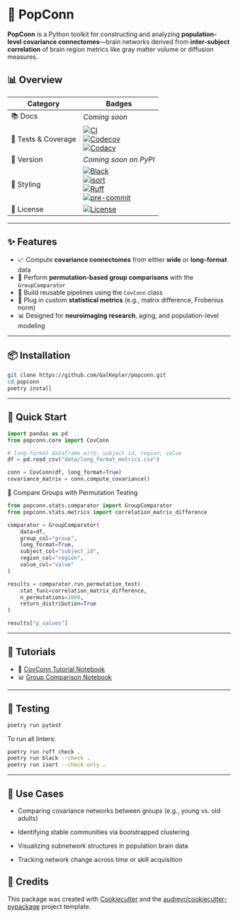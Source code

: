# 🧠 PopConn

**PopConn** is a Python toolkit for constructing and analyzing **population-level covariance connectomes**—brain networks derived from **inter-subject correlation** of brain region metrics like gray matter volume or diffusion measures.

## 📊 Overview

| Category | Badges |
|----------| -------|
| 📚 Docs  | _Coming soon_
| 🧪 Tests & Coverage  | [![CI](https://github.com/GalKepler/popconn/actions/workflows/ci.yml/badge.svg)](https://github.com/GalKepler/popconn/actions)<br> [![Codecov](https://codecov.io/gh/GalKepler/popconn/branch/main/graph/badge.svg)](https://codecov.io/gh/GalKepler/popconn) <br> [![Codacy](https://app.codacy.com/project/badge/Grade/362bbdaea27548bb9f347eabae612ddb)](https://app.codacy.com/gh/GalKepler/PopConn/dashboard) |
| 🐍 Version           | _Coming soon on PyPI_                                                                                                                                       |
| 🎨 Styling           | [![Black](https://img.shields.io/badge/formatter-black-000000.svg)](https://github.com/psf/black) <br> [![isort](https://img.shields.io/badge/imports-isort-%231674b1.svg)](https://pycqa.github.io/isort/) <br> [![Ruff](https://img.shields.io/badge/linter-ruff-blue)](https://github.com/astral-sh/ruff) <br> [![pre-commit](https://img.shields.io/badge/pre--commit-enabled-brightgreen?logo=pre-commit&logoColor=white)](https://github.com/pre-commit/pre-commit) |
| 📄 License           | [![License](https://img.shields.io/github/license/GalKepler/popconn.svg)](https://opensource.org/license/mit)                                              |

---

## ✨ Features

* 📈 Compute **covariance connectomes** from either **wide** or **long-format** data
* 🔁 Perform **permutation-based group comparisons** with the `GroupComparator`
* 🧱 Build reusable pipelines using the `CovConn` class
* 🔬 Plug in custom **statistical metrics** (e.g., matrix difference, Frobenius norm)
* 📊 Designed for **neuroimaging research**, aging, and population-level modeling

---

## 📦 Installation

```bash
git clone https://github.com/GalKepler/popconn.git
cd popconn
poetry install
```

---

## 🚀 Quick Start

```python
import pandas as pd
from popconn.core import CovConn

# long-format dataframe with: subject_id, region, value
df = pd.read_csv("data/long_format_metrics.csv")

conn = CovConn(df, long_format=True)
covariance_matrix = conn.compute_covariance()

```

🎯 Compare Groups with Permutation Testing
```python
from popconn.stats.comparator import GroupComparator
from popconn.stats.metrics import correlation_matrix_difference

comparator = GroupComparator(
    data=df,
    group_col="group",
    long_format=True,
    subject_col="subject_id",
    region_col="region",
    value_col="value"
)

results = comparator.run_permutation_test(
    stat_func=correlation_matrix_difference,
    n_permutations=1000,
    return_distribution=True
)

results["p_values"]

```
---

## 📘 Tutorials

* 🧠 [CovConn Tutorial Notebook](https://github.com/GalKepler/PopConn/blob/main/notebooks/popconn_tutorial_covconn.ipynb)
* 📊 [Group Comparison Notebook](https://github.com/GalKepler/PopConn/blob/main/notebooks/popconn_group_comparison_tutorial.ipynb)

---

## 🧪 Testing

```bash
poetry run pytest
```
To run all linters:
```bash
poetry run ruff check .
poetry run black --check .
poetry run isort --check-only .
```

---

## 🧬 Use Cases


* Comparing covariance networks between groups (e.g., young vs. old adults)

* Identifying stable communities via bootstrapped clustering

* Visualizing subnetwork structures in population brain data

* Tracking network change across time or skill acquisition


## 🙌 Credits

This package was created with [Cookiecutter](https://github.com/audreyr/cookiecutter) and the [audreyr/cookiecutter-pypackage](https://github.com/audreyr/cookiecutter-pypackage) project template.
